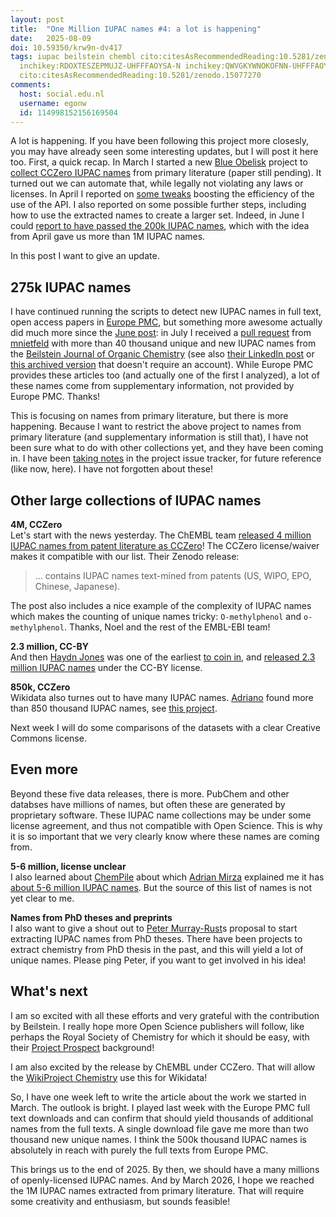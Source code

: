 ```yaml
---
layout: post
title:  "One Million IUPAC names #4: a lot is happening"
date:   2025-08-09
doi: 10.59350/krw9n-dv417
tags: iupac beilstein chembl cito:citesAsRecommendedReading:10.5281/zenodo.16755947
  inchikey:RDOXTESZEPMUJZ-UHFFFAOYSA-N inchikey:QWVGKYWNOKOFNN-UHFFFAOYSA-N
  cito:citesAsRecommendedReading:10.5281/zenodo.15077270
comments:
  host: social.edu.nl
  username: egonw
  id: 114998152156169504
---
```


A lot is happening. If you have been following this project more closesly, you may have already seen some interesting updates, but
I will post it here too. First, a quick recap. In March I started a new [Blue Obelisk](http://blueobelisk.org/) project to
[collect CCZero IUPAC names](https://chem-bla-ics.linkedchemistry.info/2025/03/08/iupac-names.html)
from primary literature (paper still pending). It turned out we can automate that, while legally not violating any laws or licenses.
In April I reported on [some tweaks](https://chem-bla-ics.linkedchemistry.info/2025/04/27/one-million-iupac-names-2-the-100-thousand-milestone.html)
boosting the efficiency of the use of the API. I also reported on some possible further steps, including how to use the extracted
names to create a larger set. Indeed, in June I could [report to have passed the 200k IUPAC names](https://chem-bla-ics.linkedchemistry.info/2025/06/09/one-million-iupac-names.html),
which with the idea from April gave us more than 1M IUPAC names.

In this post I want to give an update.

## 275k IUPAC names

I have continued running the scripts to detect new IUPAC names in full text, open access papers in [Europe PMC](https://europepmc.org/),
but something more awesome actually did much more since the [June post](https://chem-bla-ics.linkedchemistry.info/2025/06/09/one-million-iupac-names.html):
in July I received a [pull request](https://github.com/BlueObelisk/iupac-names/pull/13) from [mnietfeld](https://github.com/mnietfeld)
with more than 40 thousand unique and new IUPAC names from the [Beilstein Journal of Organic Chemistry](https://www.beilstein-journals.org/bjoc/)
(see also [their LinkedIn post](https://www.linkedin.com/posts/beilstein-institut_openaccess-bjoc-fair-activity-7351596602660167681-0Z0r/) or
[this archived version](https://archive.is/DZOnP) that doesn't require an account).
While Europe PMC provides these articles too (and actually one of the first I analyzed), a lot of these names come from supplementary
information, not provided by Europe PMC. Thanks!

This is focusing on names from primary literature, but there is more happening. Because I want to restrict the above project to
names from primary literature (and supplementary information is still that), I have not been sure what to do with other collections
yet, and they have been coming in. I have been [taking notes](https://github.com/BlueObelisk/iupac-names/issues?q=is%3Aissue%20label%3Aother)
in the project issue tracker, for future reference (like now, here). I have not forgotten about these!

## Other large collections of IUPAC names

**4M, CCZero**<br />
Let's start with the news yesterday. The ChEMBL team [released 4 million IUPAC names from patent literature as CCZero](https://chembl.blogspot.com/2025/08/unleashing-4-million-iupac-names-into.html)!
The CCZero license/waiver makes it compatible with our list. Their Zenodo release:

> ... contains IUPAC names text-mined from patents (US, WIPO, EPO, Chinese, Japanese).

The post also includes a nice example of the complexity of IUPAC names which makes the counting of unique names tricky:
`O-methylphenol` and `o-methylphenol`. Thanks, Noel and the rest of the EMBL-EBI team!

**2.3 million, CC-BY**<br />
And then [Haydn Jones](https://github.com/haydn-jones) was one of the earliest [to coin in](https://github.com/BlueObelisk/iupac-names/issues/9),
and [released 2.3 million IUPAC names](https://doi.org/10.5281/zenodo.15077270) under the CC-BY license.

**850k, CCZero**<br />
Wikidata also turnes out to have many IUPAC names. [Adriano](https://github.com/Adafede/) found more than 850 thousand IUPAC
names, see [this project](https://github.com/Adafede/wd-labels-to-iupac).

Next week I will do some comparisons of the datasets with a clear Creative Commons license.

## Even more

Beyond these five data releases, there is more. PubChem and other databses have millions of names, but often these are
generated by proprietary software. These IUPAC name collections may be under some license agreement, and thus not compatible
with Open Science. This is why it is so important that we very clearly know where these names are coming from.

**5-6 million, license unclear**<br />
I also learned about [ChemPile](https://chempile.lamalab.org/) about which [Adrian Mirza](https://www.linkedin.com/in/adrian-mirza-chem/)
explained me it has [about 5-6 million IUPAC names](https://www.linkedin.com/feed/update/urn:li:activity:7330626142611062784).
But the source of this list of names is not yet clear to me.

**Names from PhD theses and preprints**<br />
I also want to give a shout out to [Peter Murray-Rust](https://github.com/BlueObelisk/iupac-names/issues/15)s proposal
to start extracting IUPAC names from PhD theses. There have been projects to extract chemistry from PhD thesis in the
past, and this will yield a lot of unique names. Please ping Peter, if you want to get involved in his idea!

## What's next

I am so excited with all these efforts and very grateful with the contribution by Beilstein. I really hope more Open Science
publishers will follow, like perhaps the Royal Society of Chemistry for which it should be easy, with their
[Project Prospect](https://chem-bla-ics.linkedchemistry.info/2007/02/01/rsc-first-publisher-to-go-semantic.html) background!

I am also excited by the release by ChEMBL under CCZero. That will allow the [WikiProject Chemistry](https://www.wikidata.org/wiki/Wikidata:WikiProject_Chemistry)
use this for Wikidata!

So, I have one week left to write the article about the work we started in March. The outlook is bright. I played last
week with the Europe PMC full text downloads and can confirm that should yield thousands of additional names from the
full texts. A single download file gave me more than two thousand new unique names. I think the 500k thousand IUPAC names
is absolutely in reach with purely the full texts from Europe PMC.

This brings us to the end of 2025. By then, we should have a many millions of openly-licensed IUPAC names.
And by March 2026, I hope we reached the 1M IUPAC names extracted from primary literature. That will require some
creativity and enthusiasm, but sounds feasible!
